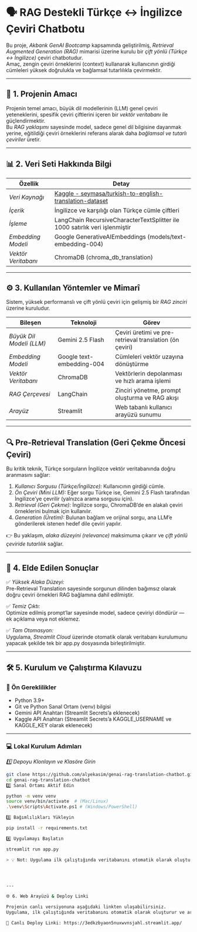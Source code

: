 # 🗣 RAG Destekli Türkçe ↔ İngilizce Çeviri Chatbotu 

Bu proje, *Akbank GenAI Bootcamp* kapsamında geliştirilmiş, *Retrieval Augmented Generation (RAG)* mimarisi üzerine kurulu bir *çift yönlü (Türkçe ↔ İngilizce)* çeviri chatbotudur.  
Amaç, zengin çeviri örneklerini (context) kullanarak kullanıcının girdiği cümleleri yüksek doğrulukla ve bağlamsal tutarlılıkla çevirmektir.

---

## 🎯 1. Projenin Amacı

Projenin temel amacı, büyük dil modellerinin (LLM) genel çeviri yeteneklerini, spesifik çeviri çiftlerini içeren bir *vektör veritabanı* ile güçlendirmektir.  
Bu *RAG yaklaşımı* sayesinde model, sadece genel dil bilgisine dayanmak yerine, eğitildiği çeviri örneklerini referans alarak daha *bağlamsal ve tutarlı çeviriler* üretir.

---

## 📊 2. Veri Seti Hakkında Bilgi

| Özellik | Detay |
|----------|--------|
| *Veri Kaynağı* | [Kaggle - seymasa/turkish-to-english-translation-dataset](https://www.kaggle.com/datasets/seymasa/turkish-to-english-translation-dataset) |
| *İçerik* | İngilizce ve karşılığı olan Türkçe cümle çiftleri |
| *İşleme* | LangChain RecursiveCharacterTextSplitter ile 1000 satırlık veri işlenmiştir |
| *Embedding Modeli* | Google GenerativeAIEmbeddings (models/text-embedding-004) |
| *Vektör Veritabanı* | ChromaDB (chroma_db_translation) |

---

## ⚙ 3. Kullanılan Yöntemler ve Mimarî

Sistem, yüksek performanslı ve çift yönlü çeviri için gelişmiş bir *RAG zinciri* üzerine kuruludur.

| Bileşen | Teknoloji | Görev |
|----------|------------|--------|
| *Büyük Dil Modeli (LLM)* | Gemini 2.5 Flash | Çeviri üretimi ve pre-retrieval translation (ön çeviri) |
| *Embedding Modeli* | Google text-embedding-004 | Cümleleri vektör uzayına dönüştürme |
| *Vektör Veritabanı* | ChromaDB | Vektörlerin depolanması ve hızlı arama işlemi |
| *RAG Çerçevesi* | LangChain | Zinciri yönetme, prompt oluşturma ve RAG akışı |
| *Arayüz* | Streamlit | Web tabanlı kullanıcı arayüzü sunumu |

---

## 🔍 Pre-Retrieval Translation (Geri Çekme Öncesi Çeviri)

Bu kritik teknik, Türkçe sorguların İngilizce vektör veritabanında doğru aranmasını sağlar:

1. *Kullanıcı Sorgusu (Türkçe/İngilizce):* Kullanıcının girdiği cümle.
2. *Ön Çeviri (Mini LLM):* Eğer sorgu Türkçe ise, Gemini 2.5 Flash tarafından İngilizce’ye çevrilir (yalnızca arama sorgusu için).
3. *Retrieval (Geri Çekme):* İngilizce sorgu, ChromaDB’de en alakalı çeviri örneklerini bulmak için kullanılır.
4. *Generation (Üretim):* Bulunan bağlam ve orijinal sorgu, ana LLM’e gönderilerek istenen hedef dile çeviri yapılır.

👉 Bu yaklaşım, *alaka düzeyini (relevance)* maksimuma çıkarır ve *çift yönlü çeviride tutarlılık* sağlar.

---

## 🚀 4. Elde Edilen Sonuçlar

✅ *Yüksek Alaka Düzeyi:*  
Pre-Retrieval Translation sayesinde sorgunun dilinden bağımsız olarak doğru çeviri örnekleri RAG bağlamına dahil edilmiştir.

✅ *Temiz Çıktı:*  
Optimize edilmiş prompt’lar sayesinde model, sadece çeviriyi döndürür — ek açıklama veya not eklemez.

✅ *Tam Otomasyon:*  
Uygulama, *Streamlit Cloud* üzerinde otomatik olarak veritabanı kurulumunu yapacak şekilde tek bir app.py dosyasında birleştirilmiştir.

---

## 🛠 5. Kurulum ve Çalıştırma Kılavuzu

### 🔧 Ön Gereklilikler
- Python 3.9+
- Git ve Python Sanal Ortam (venv) bilgisi
- Gemini API Anahtarı (Streamlit Secrets’a eklenecek)
- Kaggle API Anahtarı (Streamlit Secrets’a KAGGLE_USERNAME ve KAGGLE_KEY olarak eklenecek)

---

### 💻 Lokal Kurulum Adımları

*1️⃣ Depoyu Klonlayın ve Klasöre Girin*
```bash
git clone https://github.com/alyekasim/genai-rag-translation-chatbot.git
cd genai-rag-translation-chatbot
2️⃣ Sanal Ortamı Aktif Edin

python -m venv venv
source venv/bin/activate  # (Mac/Linux)
.\venv\Scripts\Activate.ps1 # (Windows/PowerShell)

3️⃣ Bağımlılıkları Yükleyin

pip install -r requirements.txt

4️⃣ Uygulamayı Başlatın

streamlit run app.py

> 💡 Not: Uygulama ilk çalıştığında veritabanını otomatik olarak oluşturacaktır.




---

🌐 6. Web Arayüzü & Deploy Linki

Projenin canlı versiyonuna aşağıdaki linkten ulaşabilirsiniz.
Uygulama, ilk çalıştığında veritabanını otomatik olarak oluşturur ve ardından çeviri arayüzünü açar.

🔗 Canlı Deploy Linki: https://3edkzbyaon5nuxwvnsjahl.streamlit.app/
